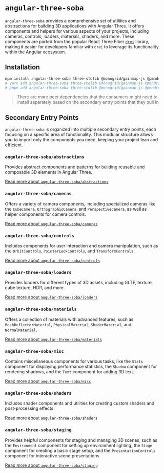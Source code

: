 # `angular-three-soba`

`angular-three-soba` provides a comprehensive set of utilities and abstractions for building 3D applications with Angular Three. It offers components and helpers for various aspects of your projects, including cameras, controls, loaders, materials, shaders, and more. These components are ported from the popular React Three Fiber [`drei`](https://github.com/pmndrs/drei) library, making it easier for developers familiar with `drei` to leverage its functionality within the Angular ecosystem.

## Installation

```bash
npm install angular-three-soba three-stdlib @monogrid/gainmap-js @pmndrs/vanilla
# yarn add angular-three-soba three-stdlib @monogrid/gainmap-js @pmndrs/vanilla
# pnpm add angular-three-soba three-stdlib @monogrid/gainmap-js @pmndrs/vanilla
```

> There are more peer dependencies that the consumers might need to install separately based on the secondary entry points that they pull in

## Secondary Entry Points

`angular-three-soba` is organized into multiple secondary entry points, each focusing on a specific area of functionality. This modular structure allows you to import only the components you need, keeping your project lean and efficient.

### `angular-three-soba/abstractions`

Provides abstract components and patterns for building reusable and composable 3D elements in Angular Three.

[Read more about `angular-three-soba/abstractions`](./abstractions/README.md)

### `angular-three-soba/cameras`

Offers a variety of camera components, including specialized cameras like the `CubeCamera`, `OrthographicCamera`, and `PerspectiveCamera`, as well as helper components for camera controls.

[Read more about `angular-three-soba/cameras`](./cameras/README.md)

### `angular-three-soba/controls`

Includes components for user interaction and camera manipulation, such as the `OrbitControls`, `PointerLockControls`, and `TransformControls`.

[Read more about `angular-three-soba/controls`](./controls/README.md)

### `angular-three-soba/loaders`

Provides loaders for different types of 3D assets, including GLTF, texture, cube texture, HDR, and more.

[Read more about `angular-three-soba/loaders`](./loaders/README.md)

### `angular-three-soba/materials`

Offers a collection of materials with advanced features, such as `MeshReflectorMaterial`, `PhysicalMaterial`, `ShaderMaterial`, and `NormalMaterial`.

[Read more about `angular-three-soba/materials`](./materials/README.md)

### `angular-three-soba/misc`

Contains miscellaneous components for various tasks, like the `Stats` component for displaying performance statistics, the `Shadow` component for rendering shadows, and the `Text` component for adding 3D text.

[Read more about `angular-three-soba/misc`](./misc/README.md)

### `angular-three-soba/shaders`

Includes shader components and utilities for creating custom shaders and post-processing effects.

[Read more about `angular-three-soba/shaders`](./shaders/README.md)

### `angular-three-soba/staging`

Provides helpful components for staging and managing 3D scenes, such as the `Environment` component for setting up environment lighting, the `Stage` component for creating a basic stage setup, and the `PresentationControls` component for interactive scene presentations.

[Read more about `angular-three-soba/staging`](./staging/README.md)
